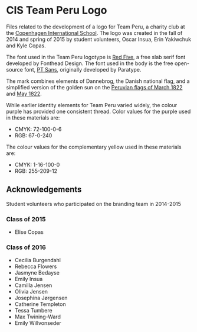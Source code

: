 # CIS Team Peru Logo
Files related to the development of a logo for Team Peru, a charity club at the [Copenhagen International School](http://www.cis.dk). The logo was created in the fall of 2014 and spring of 2015 by student volunteers, Oscar Insua, Erin Yakiwchuk and Kyle Copas.

The font used in the Team Peru logotype is [Red Five](http://www.fonthead.com/fonts/RedFive), a free slab serif font developed by Fonthead Design. The font used in the body is the free open-source font, [PT Sans](http://www.paratype.com/public), originally developed by Paratype. 

The mark combines elements of Dannebrog, the Danish national flag, and a simplified version of the golden sun on the [Peruvian flags of March 1822](https://en.wikipedia.org/wiki/Flag_of_Peru#Flag_of_March_1822) and [May 1822](https://en.wikipedia.org/wiki/Flag_of_Peru#Flag_of_May_1822). 

While earlier identity elements for Team Peru varied widely, the colour purple has provided one consistent thread. Color values for the purple used in these materials are:
- CMYK: 72-100-0-6
- RGB: 67-0-240

The colour values for the complementary yellow used in these materials are:
- CMYK: 1-16-100-0
- RGB: 255-209-12

## Acknowledgements

Student volunteers who participated on the branding team in 2014-2015

### Class of 2015
- Elise Copas

### Class of 2016
- Cecilia	Burgendahl
- Rebecca	Flowers
- Jasmyne	Bedayse
- Emily	Insua
- Camilla	Jensen
- Olivia	Jensen
- Josephina	Jørgensen
- Catherine	Templeton
- Tessa	Tumbere
- Max	Twining-Ward
- Emily	Willvonseder
